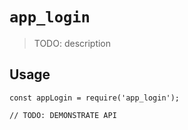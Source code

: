# `app_login`

> TODO: description

## Usage

```
const appLogin = require('app_login');

// TODO: DEMONSTRATE API
```

